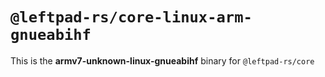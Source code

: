# `@leftpad-rs/core-linux-arm-gnueabihf`

This is the **armv7-unknown-linux-gnueabihf** binary for `@leftpad-rs/core`
